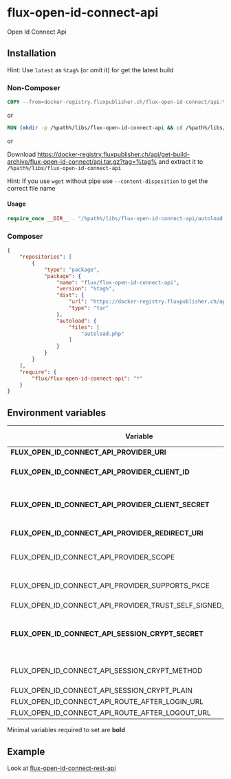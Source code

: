 # flux-open-id-connect-api

Open Id Connect Api

## Installation

Hint: Use `latest` as `%tag%` (or omit it) for get the latest build

### Non-Composer

```dockerfile
COPY --from=docker-registry.fluxpublisher.ch/flux-open-id-connect/api:%tag% /flux-open-id-connect-api /%path%/libs/flux-open-id-connect-api
```

or

```dockerfile
RUN (mkdir -p /%path%/libs/flux-open-id-connect-api && cd /%path%/libs/flux-open-id-connect-api && wget -O - https://docker-registry.fluxpublisher.ch/api/get-build-archive/flux-open-id-connect/api.tar.gz?tag=%tag% | tar -xz --strip-components=1)
```

or

Download https://docker-registry.fluxpublisher.ch/api/get-build-archive/flux-open-id-connect/api.tar.gz?tag=%tag% and extract it to `/%path%/libs/flux-open-id-connect-api`

Hint: If you use `wget` without pipe use `--content-disposition` to get the correct file name

#### Usage

```php
require_once __DIR__ . "/%path%/libs/flux-open-id-connect-api/autoload.php";
```

### Composer

```json
{
    "repositories": [
        {
            "type": "package",
            "package": {
                "name": "flux/flux-open-id-connect-api",
                "version": "%tag%",
                "dist": {
                    "url": "https://docker-registry.fluxpublisher.ch/api/get-build-archive/flux-open-id-connect/api.tar.gz?tag=%tag%",
                    "type": "tar"
                },
                "autoload": {
                    "files": [
                        "autoload.php"
                    ]
                }
            }
        }
    ],
    "require": {
        "flux/flux-open-id-connect-api": "*"
    }
}
```

## Environment variables

| Variable | Description | Default value |
| -------- | ----------- | ------------- |
| **FLUX_OPEN_ID_CONNECT_API_PROVIDER_URl** | OpenIdConnect server url | - |
| **FLUX_OPEN_ID_CONNECT_API_PROVIDER_CLIENT_ID** | OpenIdConnect client id<br>Use *FLUX_OPEN_ID_CONNECT_API_PROVIDER_CLIENT_ID_FILE* for docker secrets | - |
| **FLUX_OPEN_ID_CONNECT_API_PROVIDER_CLIENT_SECRET** | OpenIdConnect client secret<br>Use *FLUX_OPEN_ID_CONNECT_API_PROVIDER_CLIENT_SECRET_FILE* for docker secrets | - |
| **FLUX_OPEN_ID_CONNECT_API_PROVIDER_REDIRECT_URI** | OpenIdConnect redirect uri<br>Like `https://%host%/callback` | - |
| FLUX_OPEN_ID_CONNECT_API_PROVIDER_SCOPE | OpenIdConnect server scopes | openid profile email |
| FLUX_OPEN_ID_CONNECT_API_PROVIDER_SUPPORTS_PKCE | Whether OpenIdConnect server supports proof key for code exchange<br>Recommended to use this for additional security | true |
| FLUX_OPEN_ID_CONNECT_API_PROVIDER_TRUST_SELF_SIGNED_CERTIFICATE | If you use a self signed certificate, you need to trust it manually | false |
| **FLUX_OPEN_ID_CONNECT_API_SESSION_CRYPT_SECRET** | Secret for encrypt the cookie<br>Should be a generated random value<br>Use *FLUX_OPEN_ID_CONNECT_API_SESSION_CRYPT_SECRET_FILE* for docker secrets | - |
| FLUX_OPEN_ID_CONNECT_API_SESSION_CRYPT_METHOD | Algorithm method | aes-256-cbc |
| FLUX_OPEN_ID_CONNECT_API_SESSION_CRYPT_PLAIN | Bypass encrypt cookie for dev environment | false |
| FLUX_OPEN_ID_CONNECT_API_ROUTE_AFTER_LOGIN_URL | Url to redirect after login | / |
| FLUX_OPEN_ID_CONNECT_API_ROUTE_AFTER_LOGOUT_URL | Url to redirect after logout | / |

Minimal variables required to set are **bold**

## Example

Look at [flux-open-id-connect-rest-api](https://github.com/flux-caps/flux-open-id-connect-rest-api)
